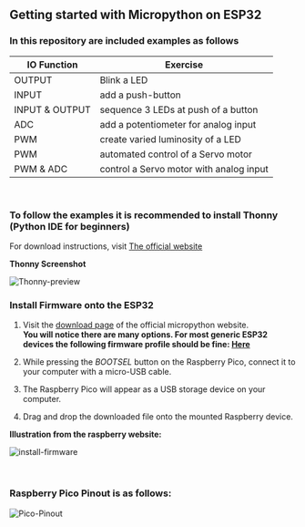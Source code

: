 ## Getting started with Micropython on ESP32

### In this repository are included examples as follows <br/>

| IO Function         | Exercise                               |
|---------------------|----------------------------------------|
| OUTPUT              | Blink a LED                            |
| INPUT               | add a push-button                      |
| INPUT & OUTPUT      | sequence 3 LEDs at push of a button    |
| ADC                 | add a potentiometer for analog input   |
| PWM                 | create varied luminosity of a LED      |
| PWM                 | automated control of a Servo motor     |
| PWM & ADC           | control a Servo motor with analog input|

<br />

### To follow the examples it is recommended to install Thonny (Python IDE for beginners)

For download instructions, visit [The official website](https://thonny.org "Official Thonny Website")

__Thonny Screenshot__

![Thonny-preview](images/thonny.png)
<br />

### Install Firmware onto the ESP32

1. Visit the [download page](https://micropython.org/download/) of the official micropython website. <br />
**You will notice there are many options. For most generic ESP32 devices the following firmware profile should be fine: [Here](https://micropython.org/download/esp32/)**

2. While pressing the _BOOTSEL_ button on the Raspberry Pico, connect it to your computer with a micro-USB cable.

3. The Raspberry Pico will appear as a USB storage device on your computer.

4. Drag and drop the downloaded file onto the mounted Raspberry device.

__Illustration from the raspberry website:__

![install-firmware](images/install-firmware.webp)

<br />

### Raspberry Pico Pinout is as follows:

![Pico-Pinout](images/pico_pinout.png)
